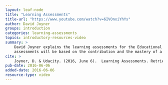 ```yaml
---
layout: leaf-node
title: "Learning Assessments"
title-url: "https://www.youtube.com/watch?v=6IVOnxiYhYs"
author: David Joyner
groups: introduction
categories: learning-assessments
topics: introductory-resources-video
summary: >
    David Joyner explains the learning assessments for the Educational Technology course.  The learning
    assessments will be based on the contribution and the mastery of a topic.
cite: >
    Joyner, D. & Udacity. (2016, June 6).  Learning Assessments. Retrieved from https://www.youtube.com/watch?v=6IVOnxiYhYs
pub-date: 2016-06-06
added-date: 2016-06-06
resource-type: video
---
```

